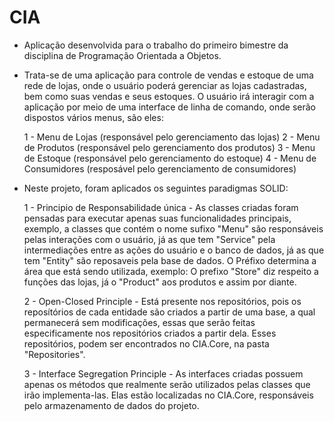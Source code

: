 # CIA

- Aplicação desenvolvida para o trabalho do primeiro bimestre da disciplina de Programação Orientada a Objetos.

- Trata-se de uma aplicação para controle de vendas e estoque de uma rede de lojas, onde o usuário poderá gerenciar as lojas cadastradas, bem como suas vendas e seus estoques. O usuário irá interagir com a aplicação por meio de uma interface de linha de comando, onde serão dispostos vários menus, são eles:

	1 - Menu de Lojas (responsável pelo gerenciamento das lojas)
	2 - Menu de Produtos (responsável pelo gerenciamento dos produtos)
	3 - Menu de Estoque (responsável pelo gerenciamento do estoque)
	4 - Menu de Consumidores (resposável pelo gerenciamento de consumidores)

- Neste projeto, foram aplicados os seguintes paradigmas SOLID:

	1 - Principio de Responsabilidade única 
		- As classes criadas foram pensadas para executar apenas suas funcionalidades principais, exemplo, a classes que contém o nome sufixo "Menu" são responsáveis pelas interações com o usuário, já as que tem "Service" pela intermediações entre as ações do usuário e o banco de dados, já as que tem "Entity" são reposaveis pela base de dados. O Préfixo determina a área que está sendo utilizada, exemplo: O prefixo "Store" diz respeito a funções das lojas, já o "Product" aos produtos e assim por diante.

	2 - Open-Closed Principle 
		- Está presente nos repositórios, pois os reposítórios de cada entidade são criados a partir de uma base, a qual permanecerá sem modificações, essas que serão feitas especificamente nos repositórios criados a partir dela. Esses repositórios, podem ser encontrados no CIA.Core, na pasta "Repositories".

	3 - Interface Segregation Principle
		 - As interfaces criadas possuem apenas os métodos que realmente serão utilizados pelas classes que irão implementa-las. Elas estão localizadas no CIA.Core, responsáveis pelo armazenamento de dados do projeto.


